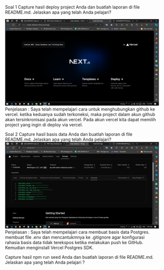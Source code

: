 Soal 1
Capture hasil deploy project Anda dan buatlah laporan di file README.md. Jelaskan apa yang telah Anda pelajari?

![1](/img/Screenshot%20(1190).png)
Penjelasan : Saya telah mempelajari cara untuk menghubungkan github ke vercel. ketika keduanya sudah terkoneksi, maka project dalam akun github akan tersinkronisasi pada akun vercel. Pada akun vercel kita dapat memilih project yang ingin di deploy via vercel.


Soal 2
Capture hasil basis data Anda dan buatlah laporan di file README.md. Jelaskan apa yang telah Anda pelajari?
![1](/img/Screenshot%20(1197).png)
Penjelasan : Saya telah mempelajari cara membuat basis data Postgres. membuat file .env dan mencantukmnya ke .gitignore agar konfigurasi rahasia basis data tidak terekspos ketika melakukan push ke GitHub. Kemudian menginstall Vercel Postgres SDK.

Capture hasil npm run seed Anda dan buatlah laporan di file README.md. Jelaskan apa yang telah Anda pelajari ?